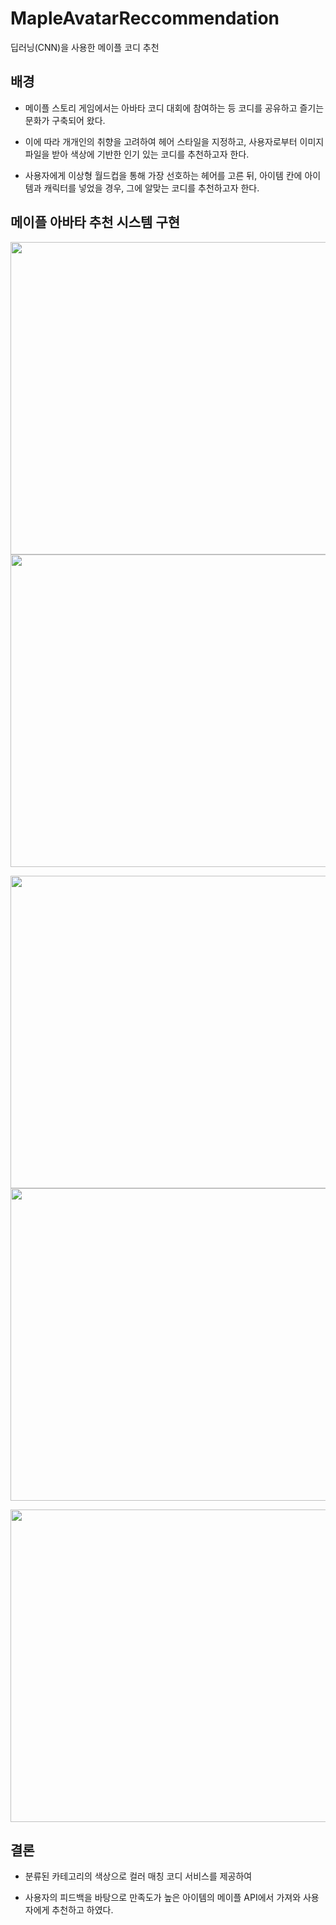 # MapleAvatarReccommendation
딥러닝(CNN)을 사용한 메이플 코디 추천
## 배경
- 메이플 스토리 게임에서는 아바타 코디 대회에 참여하는 등 코디를 공유하고 즐기는 문화가 구축되어 왔다.

- 이에 따라 개개인의 취향을 고려하여 헤어 스타일을 지정하고, 사용자로부터 이미지 파일을 받아
색상에 기반한 인기 있는 코디를 추천하고자 한다.

- 사용자에게 이상형 월드컵을 통해 가장 선호하는 헤어를 고른 뒤, 아이템 칸에 아이템과 캐릭터를 넣었을 경우, 그에 알맞는 코디를 추천하고자 한다.



## 메이플 아바타 추천 시스템 구현


<img src="https://user-images.githubusercontent.com/98728682/198038997-2b926e3c-cb4c-4c2f-a117-a9a7246eb4f9.PNG" width="800" height="500"><img src="https://user-images.githubusercontent.com/98728682/198039141-2275cfca-d4ec-44c6-9fef-98c2c5b49f34.PNG" width="800" height="500">

<img src="https://user-images.githubusercontent.com/98728682/198039233-2da480e9-3a5b-4d55-92bd-a07655a507de.PNG" width="800" height="500"><img src="https://user-images.githubusercontent.com/98728682/198039325-9612f2ef-28e4-4705-987f-761cc25f4bcd.PNG" width="800" height="500">

<img src="https://user-images.githubusercontent.com/98728682/198039465-774ac9ec-bead-4c68-91fd-fb51d982d851.PNG" width="800" height="500">

## 결론

 - 분류된 카테고리의 색상으로 컬러 매칭 코디 서비스를 제공하여

 - 사용자의 피드백을 바탕으로 만족도가 높은 아이템의 메이플 API에서 가져와 사용자에게 추천하고 하였다.
